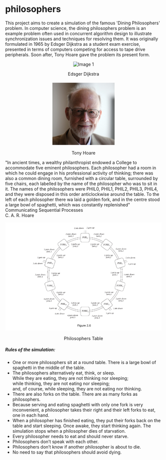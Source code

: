 # philosophers
This project aims to create a simulation of the famous 'Dining Philosophers' problem. In computer science, the dining philosophers problem is an example problem often used in concurrent algorithm design to illustrate synchronization issues and techniques for resolving them. It was originally formulated in 1965 by Edsger Dijkstra as a student exam exercise, presented in terms of computers competing for access to tape drive peripherals. Soon after, Tony Hoare gave the problem its present form.

<div align="center">
  <div>
    <img src="image/edsger_dijkstra.png" alt="Image 1" style="width: 200px;">
    <p>Edsger Dijkstra</p>
  </div>
  <div style="margin-top: 20px;">
    <img src="image/tony_hoare.png" alt="Image 2" style="width: 200px;">
    <p>Tony Hoare</p>
  </div>
</div>

"In ancient times, a wealthy philanthropist endowed a College to accommodate five eminent philosophers. Each philosopher had a room in which he could engage in his professional activity of thinking; there was also a common dining room, furnished with a circular table, surrounded by five chairs, each labelled by the name of the philosopher who was to sit in it. The names of the philosophers were PHIL0, PHIL1, PHIL2, PHIL3, PHIL4, and they were disposed in this order anticlockwise around the table. To the left of each philosopher there wa laid a golden fork, and in the centre stood a large bowl of spaghetti, which was constantly replenished"\
Communicating Sequential Processes\
C. A. R. Hoare

<div align="center">
  <img src="image/philosophers_table.png" alt="Image 1" style="width: 1000px;">
  <p>Philosophers Table</p>
</div>

##### Rules of the simulation:
- One or more philosophers sit at a round table. There is a large bowl of spaghetti in the middle of the table.
- The philosophers alternatively eat, think, or sleep. \
While they are eating, they are not thinking nor sleeping; \
while thinking, they are not eating nor sleeping; \
and, of course, while sleeping, they are not eating nor thinking.
- There are also forks on the table. There are as many forks as philosophers.
- Because serving and eating spaghetti with only one fork is very inconvenient, a philosopher takes their right and their left forks to eat, one in each hand.
- When a philosopher has finished eating, they put their forks back on the table and start sleeping. Once awake, they start thinking again. The simulation stops when a philosopher dies of starvation.
- Every philosopher needs to eat and should never starve.
- Philosophers don’t speak with each other.
- Philosophers don’t know if another philosopher is about to die.
- No need to say that philosophers should avoid dying.


